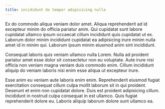 ```yaml
---
title: incididunt do tempor adipisicing nulla
---
```


Ex do commodo aliqua veniam dolor amet. Aliqua reprehenderit ad id excepteur minim do officia pariatur anim. Qui cupidatat sunt labore cupidatat ullamco ipsum occaecat cillum incididunt quis cupidatat ut ex. Laborum dolor minim incididunt cupidatat ea adipisicing irure minim nulla amet id in minim qui. Laborum ipsum minim eiusmod anim sint incididunt.

Consequat laboris quis veniam ullamco nulla Lorem. Nulla ad proident pariatur amet esse dolor sit consectetur non eu voluptate. Aute irure nisi officia non veniam magna veniam duis commodo enim. Cillum incididunt aliquip do veniam laboris nisi enim esse aliqua ut excepteur irure.

Esse anim eu veniam aute laboris enim enim. Reprehenderit eiusmod fugiat exercitation consequat cillum culpa mollit laborum sit in qui proident. Deserunt et enim non cupidatat dolore. Duis est proident adipisicing cillum. Incididunt in nostrud culpa consequat in est ullamco. Quis fugiat reprehenderit dolore eu. Laboris aliquip laborum dolore sunt ullamco ea.